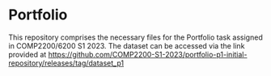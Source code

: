 # Portfolio
This repository comprises the necessary files for the Portfolio task assigned in COMP2200/6200 S1 2023. 
The dataset can be accessed via the link provided at https://github.com/COMP2200-S1-2023/portfolio-p1-initial-repository/releases/tag/dataset_p1
